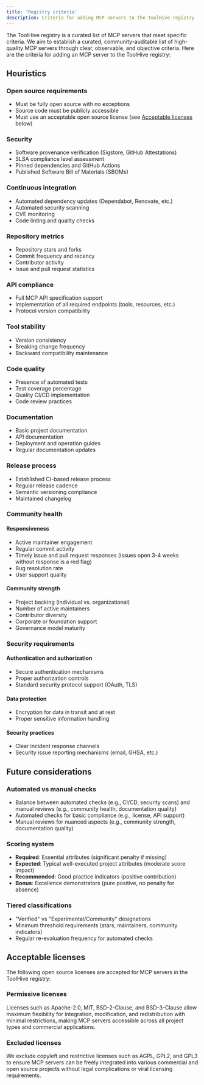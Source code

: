 ```yaml
---
title: 'Registry criteria'
description: Criteria for adding MCP servers to the ToolHive registry
---
```


The ToolHive registry is a curated list of MCP servers that meet specific
criteria. We aim to establish a curated, community-auditable list of
high-quality MCP servers through clear, observable, and objective criteria. Here
are the criteria for adding an MCP server to the ToolHive registry:

## Heuristics

### Open source requirements

- Must be fully open source with no exceptions
- Source code must be publicly accessible
- Must use an acceptable open source license (see
  [Acceptable licenses](#acceptable-licenses) below)

### Security

- Software provenance verification (Sigstore, GitHub Attestations)
- SLSA compliance level assessment
- Pinned dependencies and GitHub Actions
- Published Software Bill of Materials (SBOMs)

### Continuous integration

- Automated dependency updates (Dependabot, Renovate, etc.)
- Automated security scanning
- CVE monitoring
- Code linting and quality checks

### Repository metrics

- Repository stars and forks
- Commit frequency and recency
- Contributor activity
- Issue and pull request statistics

### API compliance

- Full MCP API specification support
- Implementation of all required endpoints (tools, resources, etc.)
- Protocol version compatibility

### Tool stability

- Version consistency
- Breaking change frequency
- Backward compatibility maintenance

### Code quality

- Presence of automated tests
- Test coverage percentage
- Quality CI/CD implementation
- Code review practices

### Documentation

- Basic project documentation
- API documentation
- Deployment and operation guides
- Regular documentation updates

### Release process

- Established CI-based release process
- Regular release cadence
- Semantic versioning compliance
- Maintained changelog

### Community health

#### Responsiveness

- Active maintainer engagement
- Regular commit activity
- Timely issue and pull request responses (issues open 3-4 weeks without
  response is a red flag)
- Bug resolution rate
- User support quality

#### Community strength

- Project backing (individual vs. organizational)
- Number of active maintainers
- Contributor diversity
- Corporate or foundation support
- Governance model maturity

### Security requirements

#### Authentication and authorization

- Secure authentication mechanisms
- Proper authorization controls
- Standard security protocol support (OAuth, TLS)

#### Data protection

- Encryption for data in transit and at rest
- Proper sensitive information handling

#### Security practices

- Clear incident response channels
- Security issue reporting mechanisms (email, GHSA, etc.)

## Future considerations

### Automated vs manual checks

- Balance between automated checks (e.g., CI/CD, security scans) and manual
  reviews (e.g., community health, documentation quality)
- Automated checks for basic compliance (e.g., license, API support)
- Manual reviews for nuanced aspects (e.g., community strength, documentation
  quality)

### Scoring system

- **Required**: Essential attributes (significant penalty if missing)
- **Expected**: Typical well-executed project attributes (moderate score impact)
- **Recommended**: Good practice indicators (positive contribution)
- **Bonus**: Excellence demonstrators (pure positive, no penalty for absence)

### Tiered classifications

- "Verified" vs "Experimental/Community" designations
- Minimum threshold requirements (stars, maintainers, community indicators)
- Regular re-evaluation frequency for automated checks

## Acceptable licenses

The following open source licenses are accepted for MCP servers in the ToolHive
registry:

### Permissive licenses

Licenses such as Apache-2.0, MIT, BSD-2-Clause, and BSD-3-Clause allow maximum
flexibility for integration, modification, and redistribution with minimal
restrictions, making MCP servers accessible across all project types and
commercial applications.

### Excluded licenses

We exclude copyleft and restrictive licenses such as AGPL, GPL2, and GPL3 to
ensure MCP servers can be freely integrated into various commercial and open
source projects without legal complications or viral licensing requirements.
